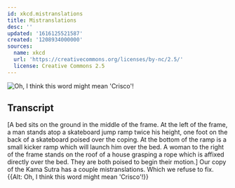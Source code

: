 ```yaml
---
id: xkcd.mistranslations
title: Mistranslations
desc: ''
updated: '1616125521587'
created: '1208934000000'
sources:
  name: xkcd
  url: 'https://creativecommons.org/licenses/by-nc/2.5/'
  license: Creative Commons 2.5
---
```

![Oh, I think this word might mean 'Crisco'!](https://imgs.xkcd.com/comics/mistranslations.png)

## Transcript
[A bed sits on the ground in the middle of the frame. At the left of the frame, a man stands atop a skateboard jump ramp twice his height, one foot on the back of a skateboard poised over the coping. At the bottom of the ramp is a small kicker ramp which will launch him over the bed. A woman to the right of the frame stands on the roof of a house grasping a rope which is affixed directly over the bed. They are both poised to begin their motion.]
Our copy of the Kama Sutra has a couple mistranslations.
Which we refuse to fix.
{{Alt: Oh, I think this word might mean 'Crisco'!}}
